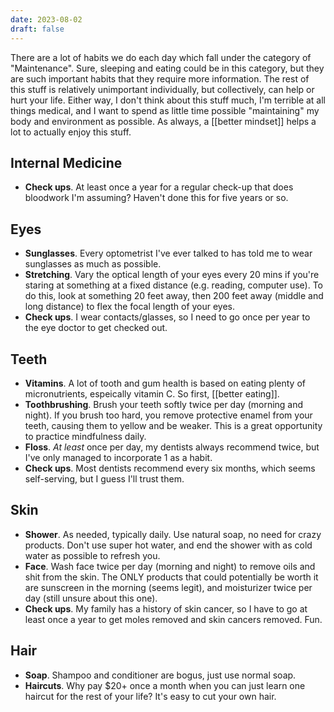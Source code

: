 ```yaml
---
date: 2023-08-02
draft: false
---
```


There are a lot of habits we do each day which fall under the category of "Maintenance". Sure, sleeping and eating could be in this category, but they are such important habits that they require more information. The rest of this stuff is relatively unimportant individually, but collectively, can help or hurt your life. Either way, I don't think about this stuff much, I'm terrible at all things medical, and I want to spend as little time possible "maintaining" my body and environment as possible. As always, a [[better mindset]] helps a lot to actually enjoy this stuff.
## Internal Medicine
- **Check ups**. At least once a year for a regular check-up that does bloodwork I'm assuming? Haven't done this for five years or so.
## **Eyes**
- **Sunglasses**. Every optometrist I've ever talked to has told me to wear sunglasses as much as possible.
- **Stretching**. Vary the optical length of your eyes every 20 mins if you're staring at something at a fixed distance (e.g. reading, computer use). To do this, look at something 20 feet away, then 200 feet away (middle and long distance) to flex the focal length of your eyes.
- **Check ups**. I wear contacts/glasses, so I need to go once per year to the eye doctor to get checked out.
## **Teeth**
- **Vitamins**. A lot of tooth and gum health is based on eating plenty of micronutrients, espeically vitamin C. So first, [[better eating]].
- **Toothbrushing**. Brush your teeth softly twice per day (morning and night). If you brush too hard, you remove protective enamel from your teeth, causing them to yellow and be weaker. This is a great opportunity to practice mindfulness daily.
- **Floss**. *At least* once per day, my dentists always recommend twice, but I've only managed to incorporate 1 as a habit.
- **Check ups**. Most dentists recommend every six months, which seems self-serving, but I guess I'll trust them.
## **Skin**
- **Shower**. As needed, typically daily. Use natural soap, no need for crazy products. Don't use super hot water, and end the shower with as cold water as possible to refresh you.
- **Face**. Wash face twice per day (morning and night) to remove oils and shit from the skin. The ONLY products that could potentially be worth it are sunscreen in the morning (seems legit), and moisturizer twice per day (still unsure about this one).
- **Check ups**. My family has a history of skin cancer, so I have to go at least once a year to get moles removed and skin cancers removed. Fun.
## Hair
- **Soap**. Shampoo and conditioner are bogus, just use normal soap.
- **Haircuts**. Why pay $20+ once a month when you can just learn one haircut for the rest of your life? It's easy to cut your own hair.